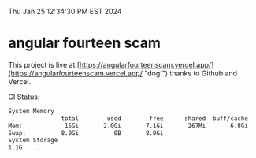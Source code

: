Thu Jan 25 12:34:30 PM EST 2024

# angular fourteen scam


This project is live at [https://angularfourteenscam.vercel.app/](https://angularfourteenscam.vercel.app/ "dog!") thanks to Github and Vercel.

CI Status: 

```bash
System Memory
               total        used        free      shared  buff/cache   available
Mem:            15Gi       2.0Gi       7.1Gi       267Mi       6.8Gi        13Gi
Swap:          8.0Gi          0B       8.0Gi
System Storage
1.1G	.
```
```bash
